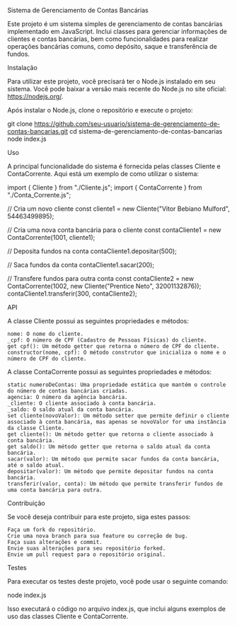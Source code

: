 Sistema de Gerenciamento de Contas Bancárias

Este projeto é um sistema simples de gerenciamento de contas bancárias implementado em JavaScript. Inclui classes para gerenciar informações de clientes e contas bancárias, bem como funcionalidades para realizar operações bancárias comuns, como depósito, saque e transferência de fundos.

Instalação

Para utilizar este projeto, você precisará ter o Node.js instalado em seu sistema. Você pode baixar a versão mais recente do Node.js no site oficial: https://nodejs.org/.

Após instalar o Node.js, clone o repositório e execute o projeto:

git clone https://github.com/seu-usuario/sistema-de-gerenciamento-de-contas-bancarias.git
cd sistema-de-gerenciamento-de-contas-bancarias
node index.js

Uso

A principal funcionalidade do sistema é fornecida pelas classes Cliente e ContaCorrente. Aqui está um exemplo de como utilizar o sistema:

import { Cliente } from "./Cliente.js";
import { ContaCorrente } from "./Conta_Corrente.js";

// Cria um novo cliente
const cliente1 = new Cliente("Vitor Bebiano Mulford", 54463499895);

// Cria uma nova conta bancária para o cliente
const contaCliente1 = new ContaCorrente(1001, cliente1);

// Deposita fundos na conta
contaCliente1.depositar(500);

// Saca fundos da conta
contaCliente1.sacar(200);

// Transfere fundos para outra conta
const contaCliente2 = new ContaCorrente(1002, new Cliente("Prentice Neto", 32001132876));
contaCliente1.transferir(300, contaCliente2);

API

A classe Cliente possui as seguintes propriedades e métodos:

    nome: O nome do cliente.
    _cpf: O número de CPF (Cadastro de Pessoas Físicas) do cliente.
    get cpf(): Um método getter que retorna o número de CPF do cliente.
    constructor(nome, cpf): O método construtor que inicializa o nome e o número de CPF do cliente.

A classe ContaCorrente possui as seguintes propriedades e métodos:

    static numeroDeContas: Uma propriedade estática que mantém o controle do número de contas bancárias criadas.
    agencia: O número da agência bancária.
    _cliente: O cliente associado à conta bancária.
    _saldo: O saldo atual da conta bancária.
    set cliente(novoValor): Um método setter que permite definir o cliente associado à conta bancária, mas apenas se novoValor for uma instância da classe Cliente.
    get cliente(): Um método getter que retorna o cliente associado à conta bancária.
    get saldo(): Um método getter que retorna o saldo atual da conta bancária.
    sacar(valor): Um método que permite sacar fundos da conta bancária, até o saldo atual.
    depositar(valor): Um método que permite depositar fundos na conta bancária.
    transferir(valor, conta): Um método que permite transferir fundos de uma conta bancária para outra.

Contribuição

Se você deseja contribuir para este projeto, siga estes passos:

    Faça um fork do repositório.
    Crie uma nova branch para sua feature ou correção de bug.
    Faça suas alterações e commit.
    Envie suas alterações para seu repositório forked.
    Envie um pull request para o repositório original.


Testes

Para executar os testes deste projeto, você pode usar o seguinte comando:

node index.js

Isso executará o código no arquivo index.js, que inclui alguns exemplos de uso das classes Cliente e ContaCorrente.
